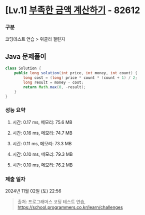 # [Lv.1] [부족한 금액 계산하기](https://school.programmers.co.kr/learn/courses/30/lessons/82612?language=java) - 82612 

### 구분

코딩테스트 연습 > 위클리 챌린지

## Java 문제풀이

```java
class Solution {
    public long solution(int price, int money, int count) {
        long cost = (long) price * count * (count + 1) / 2;
        long result = money - cost;
        return Math.max(0, -result);
    }
}
```

### 성능 요약

1. 시간: 0.17 ms, 메모리: 75.6 MB

2. 시간: 0.16 ms, 메모리: 74.7 MB
3. 시간: 0.11 ms, 메모리: 73.3 MB
4. 시간: 0.10 ms, 메모리: 79.3 MB
5. 시간: 0.10 ms, 메모리: 76.2 MB

### 제출 일자

2024년 11월 02일 (토) 22:56

> 출처: 프로그래머스 코딩 테스트 연습, https://school.programmers.co.kr/learn/challenges